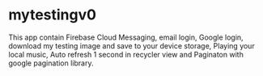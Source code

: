 # mytestingv0
This app contain
Firebase Cloud Messaging,
email login,
Google login,
download my testing image and save to your device storage,
Playing your local music,
Auto refresh 1 second in recycler view 
and Paginaton with google pagination library.
